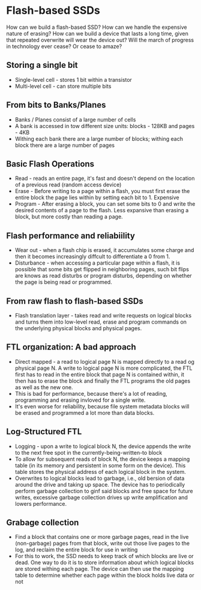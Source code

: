 # Flash-based SSDs

How can we build a flash-based SSD? How can we handle the expensive nature of erasing? How can we build a device that lasts a long time, given that repeated overwrite will wear the device out? Will the march of progress in technology ever cease? Or cease to amaze?

## Storing a single bit

- Single-level cell - stores 1 bit within a transistor
- Multi-level cell - can store multiple bits

## From bits to Banks/Planes

- Banks / Planes consist of a large number of cells
- A bank is accessed in tow different size units: blocks - 128KB and pages - 4KB
- Withing each bank there are a large number of blocks; withing each block there are a large number of pages

## Basic Flash Operations

- Read - reads an entire page, it's fast and doesn't depend on the location of a previous read (random access device)
- Erase - Before writing to a page within a flash, you must first erase the entire block the page lies within by setting each bit to 1. Expensive
- Program - After erasing a block, you can set some bits to 0 and write the desired contents of a page to the flash. Less expansive than erasing a block, but more costly than reading a page.

## Flash performance and reliabiility

- Wear out - when a flash chip is erased, it accumulates some charge and then it becomes increasingly diffcult to differentiate a 0 from 1. 
- Disturbance - when accessing a particular page within a flash, it is possible that some bits get flipped in neighboring pages, such bit flips are knows as read disturbs or program disturbs, depending on whether the page is being read or programmed.

## From raw flash to flash-based SSDs

- Flash translation layer - takes read and write requests on logical blocks and turns them into low-level read, erase and program commands on the underlying physical blocks and physical pages.

## FTL organization: A bad approach

- Direct mapped - a read to logical page N is mapped directly to a read og physical page N. A write to logical page N is more complicated, the FTL first has to read in the entire block that page N is contained within, it then has to erase the block and finally the FTL programs the old pages as well as the new one. 
- This is bad for performance, because there's a lot of reading, programming and erasing invloved for a single write.
- It's even worse for reliability, because file system metadata blocks will be erased and programmed a lot more than data blocks.

## Log-Structured FTL

- Logging - upon a write to logical block N, the device appends the write to the next free spot in the currently-being-written-to block
- To allow for subsequent reads of block N, the device keeps a mapping table (in its memory and persistent in some form on the device). This table stores the physical address of each logical block in the system.
- Overwrites to logical blocks lead to garbage, i.e., old bersion of data around the drive and taking up space. The device has to periodically perform garbage collection to ginf said blocks and free space for future writes, excessive garbage collection drives up write amplification and lowers performance.

## Grabage collection

- Find a block that contains one or more garbage pages, read in the live (non-garbage) pages from that block, write out those live pages to the log, and reclaim the entire block for use in writing
- For this to work, the SSD needs to keep track of which blocks are live or dead. One way to do it is to store information about which logical blocks are stored withing each page. The device can then use the mapping table to determine whether each page within the block holds live data or not